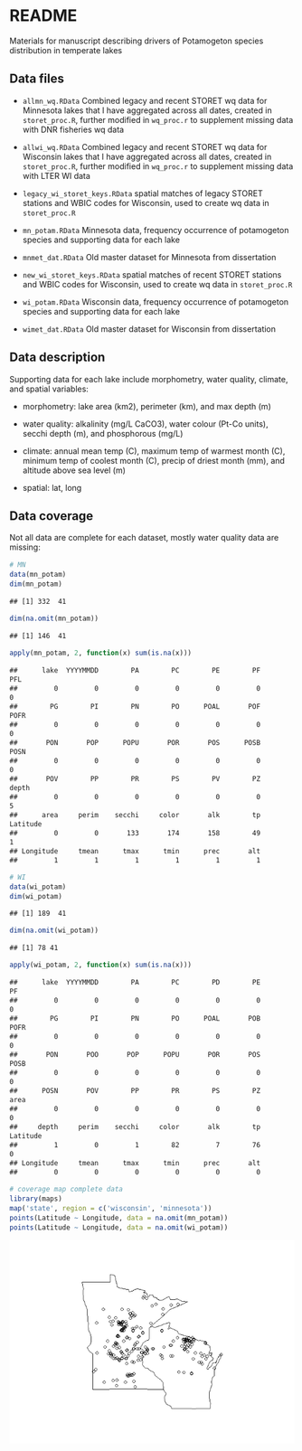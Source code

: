 # README

Materials for manuscript describing drivers of Potamogeton species distribution in temperate lakes

## Data files

* `allmn_wq.RData` Combined legacy and recent STORET wq data for Minnesota lakes that I have aggregated across all dates, created in `storet_proc.R`, further modified in `wq_proc.r` to supplement missing data with DNR fisheries wq data

* `allwi_wq.RData` Combined legacy and recent STORET wq data for Wisconsin lakes that I have aggregated across all dates, created in `storet_proc.R`, further modified in `wq_proc.r` to supplement missing data with LTER WI data

* `legacy_wi_storet_keys.RData` spatial matches of legacy STORET stations and WBIC codes for Wisconsin, used to create wq data in `storet_proc.R`

* `mn_potam.RData` Minnesota data, frequency occurrence of potamogeton species and supporting data for each lake

* `mnmet_dat.RData` Old master dataset for Minnesota from dissertation 

* `new_wi_storet_keys.RData` spatial matches of recent STORET stations and WBIC codes for Wisconsin, used to create wq data in `storet_proc.R`

* `wi_potam.RData` Wisconsin data, frequency occurrence of potamogeton species and supporting data for each lake

* `wimet_dat.RData` Old master dataset for Wisconsin from dissertation

## Data description

Supporting data for each lake include morphometry, water quality, climate, and spatial variables:

* morphometry: lake area (km2), perimeter (km), and max depth (m)

* water quality: alkalinity (mg/L CaCO3), water colour (Pt-Co units), secchi depth (m), and phosphorous (mg/L)

* climate:  annual mean temp (C), maximum temp of warmest month (C), minimum temp of coolest month (C), precip of driest month (mm), and altitude above sea level (m)

* spatial: lat, long

## Data coverage

Not all data are complete for each dataset, mostly water quality data are missing:


```r
# MN
data(mn_potam)
dim(mn_potam)
```

```
## [1] 332  41
```

```r
dim(na.omit(mn_potam))
```

```
## [1] 146  41
```

```r
apply(mn_potam, 2, function(x) sum(is.na(x)))
```

```
##      lake  YYYYMMDD        PA        PC        PE        PF       PFL 
##         0         0         0         0         0         0         0 
##        PG        PI        PN        PO      POAL       POF      POFR 
##         0         0         0         0         0         0         0 
##       PON       POP      POPU       POR       POS      POSB      POSN 
##         0         0         0         0         0         0         0 
##       POV        PP        PR        PS        PV        PZ     depth 
##         0         0         0         0         0         0         5 
##      area     perim    secchi     color       alk        tp  Latitude 
##         0         0       133       174       158        49         1 
## Longitude     tmean      tmax      tmin      prec       alt 
##         1         1         1         1         1         1
```

```r
# WI
data(wi_potam)
dim(wi_potam)
```

```
## [1] 189  41
```

```r
dim(na.omit(wi_potam))
```

```
## [1] 78 41
```

```r
apply(wi_potam, 2, function(x) sum(is.na(x)))
```

```
##      lake  YYYYMMDD        PA        PC        PD        PE        PF 
##         0         0         0         0         0         0         0 
##        PG        PI        PN        PO      POAL       POB      POFR 
##         0         0         0         0         0         0         0 
##       PON       POO       POP      POPU       POR       POS      POSB 
##         0         0         0         0         0         0         0 
##      POSN       POV        PP        PR        PS        PZ      area 
##         0         0         0         0         0         0         0 
##     depth     perim    secchi     color       alk        tp  Latitude 
##         1         0         1        82         7        76         0 
## Longitude     tmean      tmax      tmin      prec       alt 
##         0         0         0         0         0         0
```

```r
# coverage map complete data
library(maps)
map('state', region = c('wisconsin', 'minnesota'))
points(Latitude ~ Longitude, data = na.omit(mn_potam))
points(Latitude ~ Longitude, data = na.omit(wi_potam)) 
```

![plot of chunk unnamed-chunk-1](README_files/figure-html/unnamed-chunk-1.png) 


